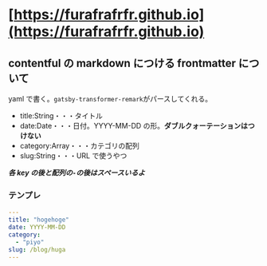# [https://furafrafrfr.github.io](https://furafrafrfr.github.io)

## contentful の markdown につける frontmatter について

yaml で書く。`gatsby-transformer-remark`がパースしてくれる。

- title:String・・・タイトル
- date:Date・・・日付。YYYY-MM-DD の形。**ダブルクォーテーションはつけない**
- category:Array<String>・・・カテゴリの配列
- slug:String・・・URL で使うやつ

**_各 key の後と配列の`-`の後はスペースいるよ_**

### テンプレ

```yaml
---
title: "hogehoge"
date: YYYY-MM-DD
category:
  - "piyo"
slug: /blog/huga
---

```
